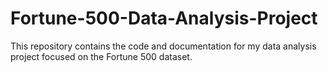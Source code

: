 # Fortune-500-Data-Analysis-Project
This repository contains the code and documentation for my data analysis project focused on the Fortune 500 dataset.

